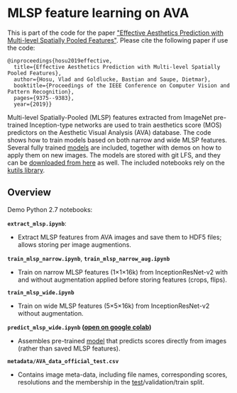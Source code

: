 # MLSP feature learning on AVA 

This is part of the code for the paper ["Effective Aesthetics Prediction with Multi-level Spatially Pooled Features"](http://openaccess.thecvf.com/content_CVPR_2019/papers/Hosu_Effective_Aesthetics_Prediction_With_Multi-Level_Spatially_Pooled_Features_CVPR_2019_paper.pdf). Please cite the following paper if use the code:

```
@inproceedings{hosu2019effective,
  title={Effective Aesthetics Prediction with Multi-level Spatially Pooled Features},
  author={Hosu, Vlad and Goldlucke, Bastian and Saupe, Dietmar},
  booktitle={Proceedings of the IEEE Conference on Computer Vision and Pattern Recognition},
  pages={9375--9383},
  year={2019}}
```
Multi-level Spatially-Pooled (MLSP) features extracted from ImageNet pre-trained Inception-type networks are used to train aesthetics score (MOS) predictors on the Aesthetic Visual Analysis (AVA) database. The code shows how to train models based on both narrow and wide MLSP features. Several fully trained [models](https://github.com/subpic/ava-mlsp/tree/master/models) are included, together with demos on how to apply them on new images. The models are stored with git LFS, and they can be [downloaded from here](https://osf.io/ubps5/files/) as well. The included notebooks rely on the [kutils library](https://github.com/subpic/kutils).

## Overview

Demo Python 2.7 notebooks:

**`extract_mlsp.ipynb`**:

- Extract MLSP features from AVA images and save them to HDF5 files; allows storing per image augmentions.

**`train_mlsp_narrow.ipynb`**, **`train_mlsp_narrow_aug.ipynb`**

- Train on narrow MLSP features (1&times;1&times;16k) from InceptionResNet-v2 with and without augmentation applied before storing features (crops, flips).

**`train_mlsp_wide.ipynb`**

- Train on wide MLSP features (5&times;5&times;16k) from InceptionResNet-v2 without augmentation.

**`predict_mlsp_wide.ipynb` ([open on google colab](http://bit.ly/2lPTWyH))**

- Assembles pre-trained [model](https://github.com/subpic/ava-mlsp/tree/master/models) that predicts scores directly from images (rather than saved MLSP features).

**`metadata/AVA_data_official_test.csv`**

- Contains image meta-data, including file names, corresponding scores, resolutions and the membership in the [test](https://github.com/mtobeiyf/ava_downloader/blob/master/AVA_dataset/aesthetics_image_lists/generic_test.jpgl)/validation/train split.
